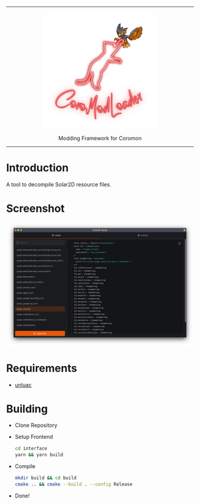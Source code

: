 <hr>

<div align="center"> 
    <img src="https://raw.githubusercontent.com/CoroModLoader/loader/cc520db1db7edfccbb106faa2f994c4a81c75c4e/assets/logo.svg" height=312/>
</div>

<div align="center"> 

Modding Framework for Coromon  

</div>

---

# Introduction

A tool to decompile Solar2D resource files.

# Screenshot

![screenshot](assets/screenshot.png)

# Requirements

* [unluac](https://sourceforge.net/projects/unluac/files/Unstable/)

# Building

* Clone Repository

* Setup Frontend
  ```bash
  cd interface
  yarn && yarn build
    ```

* Compile
  ```bash
  mkdir build && cd build
  cmake .. && cmake --build . --config Release   
  ```

* Done!